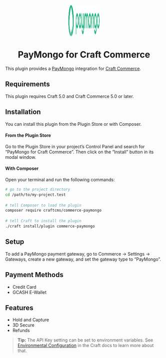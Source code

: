 <p align="center"><img src="./src/icon.svg" width="100" height="100" alt="PayMongo for Craft Commerce icon"></p>

<h1 align="center">PayMongo for Craft Commerce</h1>

This plugin provides a [PayMongo](https://www.paymongo.com/) integration for [Craft Commerce](https://craftcms.com/commerce).

## Requirements

This plugin requires Craft 5.0 and Craft Commerce 5.0 or later.

## Installation

You can install this plugin from the Plugin Store or with Composer.

#### From the Plugin Store

Go to the Plugin Store in your project’s Control Panel and search for “PayMongo for Craft Commerce”. Then click on the “Install” button in its modal window.

#### With Composer

Open your terminal and run the following commands:

```bash
# go to the project directory
cd /path/to/my-project.test

# tell Composer to load the plugin
composer require craftcms/commerce-paymongo

# tell Craft to install the plugin
./craft install/plugin commerce-paymongo
```

## Setup

To add a PayMongo payment gateway, go to Commerce → Settings → Gateways, create a new gateway, and set the gateway type to “PayMongo”.

## Payment Methods
- Credit Card
- GCASH E-Wallet

## Features
- Hold and Capture
- 3D Secure
- Refunds

> **Tip:** The API Key setting can be set to environment variables. See [Environmental Configuration](https://docs.craftcms.com/v3/config/environments.html) in the Craft docs to learn more about that.